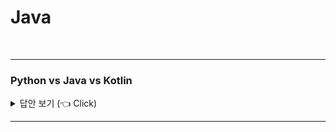 # Java
<br>

-----------------------
### Python vs Java vs Kotlin

<details>
   <summary> 답안 보기 (👈 Click)</summary>
<br />

-----------------------
+ Python
    - 인터프리터 언어로 한 줄씩 컴파일링 된다.
    - 데이터 타입이 동적으로 입력된다.
    - 문법이 직관적이고 매우 간단하다.

+ Java
    - 컴파일링 언어로 한 번에 컴파일링 된다.
    - 정적인 데이터 타입 명시가 필요하다.
    - JVM으로 실행돼서 OS에 관계없이 동작한다.(운영체제 독립성)

+ Kotlin 장점
    - 컴파일 타임에 null값에 대한 잘못된 접근을 감지 -> null 안전성
    - val, var 타입을 통한 타입 선언 불필요
    - data class를 통해 Java에서 사용하는 보일러플레이트 코드를 줄일 수 있다.


</details>

-----------------------
